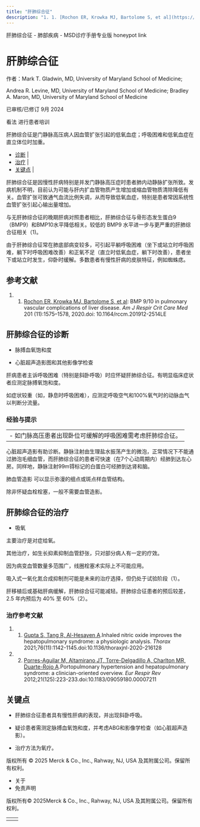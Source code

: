 ```yaml
---
title: "肝肺综合征"
description: "1. 1. [Rochon ER, Krowka MJ, Bartolome S, et al](https://pubmed.ncbi.nlm.nih.gov/32083953/): BMP 9/10 in pulmonary vascular complications of liver disease. _Am J Respir Crit Care Med_ 201 (11):1575–1578, 2020.doi: 10.1164/rccm.201912-2514LE"
---
```


﻿肝肺综合征 \- 肺部疾病 \- MSD诊疗手册专业版 honeypot link

# 肝肺综合征

作者：Mark T. Gladwin, MD, University of Maryland School of Medicine;

Andrea R. Levine, MD, University of Maryland School of Medicine; Bradley A. Maron, MD, University of Maryland School of Medicine

已审核/已修订 9月 2024

看法 进行患者培训

肝肺综合征是门静脉高压病人因血管扩张引起的低氧血症；呼吸困难和低氧血症在直立体位时加重。

- [诊断](#诊断_v11692208_zh) \|
- [治疗](#治疗_v11692228_zh) \|
- [关键点](#关键点_v11692234_zh) \|

肝肺综合征是因慢性肝病特别是并发门静脉高压症时患者肺内动静脉扩张所致。发病机制不明，目前认为可能与肝内扩血管物质产生增加或缩血管物质清除降低有关。血管扩张可致通气血流比例失调，从而导致低氧血症，特别是患者常因系统性血管扩张引起心输出量增加。

与无肝肺综合征的晚期肝病对照患者相比，肝肺综合征与骨形态发生蛋白9 （BMP9）和BMP10水平降低相关。较低的 BMP9 水平进一步与更严重的肝肺综合征相关（1)。

由于肝肺综合征常在肺底部病变较多，可引起平躺呼吸困难（坐下或站立时呼吸困难，躺下时呼吸困难改善）和正氧不足（直立时低氧血症，躺下时改善），患者坐下或站立时发生，仰卧时缓解。多数患者有慢性肝病的皮肤特征，例如蜘蛛痣。

## 参考文献

1. 1. [Rochon ER, Krowka MJ, Bartolome S, et al](https://pubmed.ncbi.nlm.nih.gov/32083953/): BMP 9/10 in pulmonary vascular complications of liver disease. _Am J Respir Crit Care Med_ 201 (11):1575–1578, 2020.doi: 10.1164/rccm.201912-2514LE


## 肝肺综合征的诊断

- 脉搏血氧饱和度

- 心脏超声造影图和其他影像学检查


肝病患者主诉呼吸困难（特别是斜卧呼吸）时应怀疑肝肺综合征。有明显临床症状者应测定脉搏氧饱和度。

如症状较重（如，静息时呼吸困难），应测定呼吸空气和100%氧气时的动脉血气以判断分流量。

### 经验与提示

|     |
| --- |
| - 如门脉高压患者出现卧位可缓解的呼吸困难需考虑肝肺综合征。 |

心脏超声造影有助诊断。静脉注射由生理盐水振荡产生的微泡，正常情况下不能通过肺泡毛细血管，而肝肺综合征的患者可快速（在7个心动周期内）经肺到达左心房。同样地，静脉注射99m锝标记的白蛋白可经肺到达肾和脑。

肺血管造影 可以显示弥漫的细点或斑点样血管结构。

除非怀疑血栓栓塞，一般不需要血管造影。

## 肝肺综合征的治疗

- 吸氧


主要治疗是对症给氧。

其他治疗，如生长抑素抑制血管舒张，只对部分病人有一定的疗效。

因为病变血管数量多范围广，线圈栓塞术实际上不可能应用。

吸入式一氧化氮合成抑制剂可能是未来的治疗选择，但仍处于试验阶段（1）。

肝移植后或基础肝病缓解，肝肺综合征可能减轻。肝肺综合征患者的预后较差，2.5 年内预后为 40% 至 60%（2）。

### 治疗参考文献

1. 1. [Gupta S, Tang R, Al-Hesayen A](https://pubmed.ncbi.nlm.nih.gov/33859047/).Inhaled nitric oxide improves the hepatopulmonary syndrome: a physiologic analysis. _Thorax_ 2021;76(11):1142-1145.doi:10.1136/thoraxjnl-2020-216128

2. 2. [Porres-Aguilar M, Altamirano JT, Torre-Delgadillo A, Charlton MR, Duarte-Rojo A](https://pubmed.ncbi.nlm.nih.gov/22941887/).Portopulmonary hypertension and hepatopulmonary syndrome: a clinician-oriented overview. _Eur Respir Rev_ 2012;21(125):223-233.doi:10.1183/09059180.00007211


## 关键点

- 肝肺综合征患者具有慢性肝病的表现，并出现斜卧呼吸。

- 疑诊患者需测定脉搏血氧饱和度，并考虑ABG和影像学检查（如心脏超声造影）。

- 治疗方法为氧疗。




版权所有 © 2025
Merck & Co., Inc., Rahway, NJ, USA 及其附属公司。保留所有权利。

- 关于
- 免责声明

版权所有© 2025Merck & Co., Inc., Rahway, NJ, USA 及其附属公司。保留所有权利。

|     |     |
| --- | --- |
|  |  |